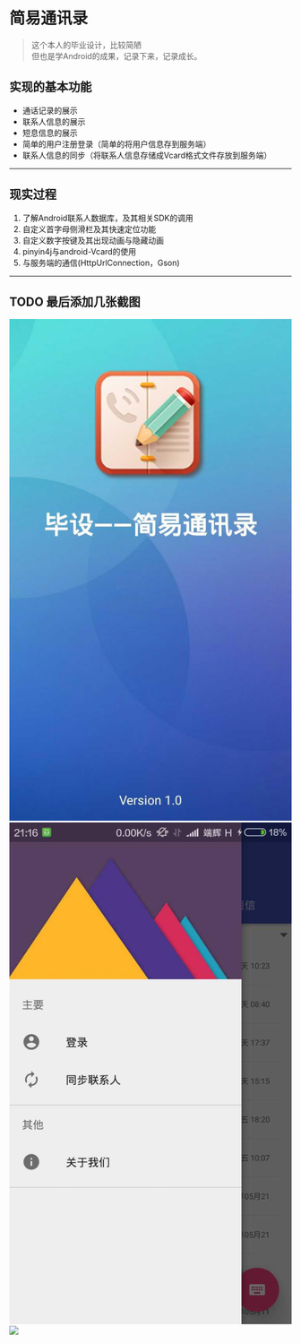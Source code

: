 # 简易通讯录
> 这个本人的毕业设计，比较简陋<br>
  但也是学Android的成果，记录下来，记录成长。

## 实现的基本功能
  * 通话记录的展示
  * 联系人信息的展示
  * 短息信息的展示
  * 简单的用户注册登录（简单的将用户信息存到服务端）
  * 联系人信息的同步（将联系人信息存储成Vcard格式文件存放到服务端）

---

## 现实过程
  1. 了解Android联系人数据库，及其相关SDK的调用
  2. 自定义首字母侧滑栏及其快速定位功能
  3. 自定义数字按键及其出现动画与隐藏动画
  3. pinyin4j与android-Vcard的使用
  4. 与服务端的通信(HttpUrlConnection，Gson)
---

## TODO 最后添加几张截图
![](pic/1.jpg)
![](pic/2.jpg)
![](pic/4.jpg)
